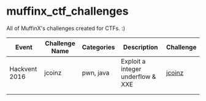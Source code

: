 # muffinx_ctf_challenges
All of MuffinX's challenges created for CTFs. :)


| Event  | Challenge Name  |  Categories  | Description  | Challenge  |
|---|---|---|---|---|
| Hackvent 2016  | jcoinz  | pwn, java  | Exploit a integer underflow & XXE  | [jcoinz](../../tree/main/hackvent_16/jcoinz)  |
|   |   |   |   |   |
|   |   |   |   |   |
